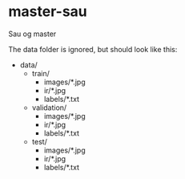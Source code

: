 # master-sau
Sau og master


The data folder is ignored, but should look like this:

- data/
  - train/
    - images/*.jpg
    - ir/*.jpg
    - labels/*.txt
  - validation/
    - images/*.jpg
    - ir/*.jpg
    - labels/*.txt
  - test/
    - images/*.jpg
    - ir/*.jpg
    - labels/*.txt
